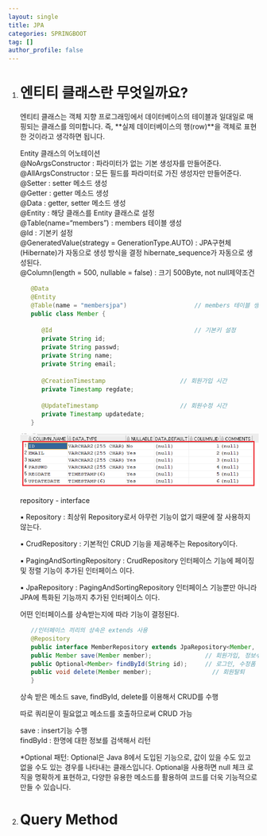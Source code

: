 ```yaml
---
layout: single
title: JPA
categories: SPRINGBOOT
tag: []
author_profile: false
---
```


1. # 엔티티 클래스란 무엇일까요?
   엔티티 클래스는 객체 지향 프로그래밍에서 데이터베이스의 테이블과 일대일로 매핑되는 클래스를 의미합니다. 즉, **실제 데이터베이스의 행(row)**을 객체로 표현한 것이라고 생각하면 됩니다.   

   Entity 클래스의 어노테이션   
   @NoArgsConstructor : 파라미터가 없는 기본 생성자를 만들어준다.   
   @AllArgsConstructor : 모든 필드를 파라미터로 가진 생성자만 만들어준다.   
   @Setter : setter 메소드 생성   
   @Getter : getter 메소드 생성   
   @Data : getter, setter 메소드 생성   
   @Entity : 해당 클래스를 Entity 클래스로 설정   
   @Table(name=“members”) : members 테이블 생성   
   @Id : 기본키 설정   
   @GeneratedValue(strategy = GenerationType.AUTO) : JPA구현체(Hibernate)가 자동으로 생성 방식을 결정
   hibernate_sequence가 자동으로 생성된다.   
   @Column(length = 500, nullable = false) : 크기 500Byte, not null제약조건   

   ```java
      @Data
      @Entity
      @Table(name = "membersjpa")					// members 테이블 생성	
      public class Member {

         @Id										// 기본키 설정
         private String id;
         private String passwd;
         private String name;
         private String email;
         
         @CreationTimestamp						// 회원가입 시간
         private Timestamp regdate;
         
         @UpdateTimestamp						// 회원수정 시간
         private Timestamp updatedate;
      }
   ```

   <img src="../../imgs/LESSON/JPA(Lesson)/jpa_table_db.png">

   repository  - interface   

   ▪ Repository : 최상위 Repository로서 아무런 기능이 없기 때문에 잘 사용하지 않는다.   

   ▪ CrudRepository : 기본적인 CRUD 기능을 제공해주는 Repository이다.   

   ▪ PagingAndSortingRepository : CrudRepository 인터페이스 기능에 페이징 및
   정렬 기능이 추가된 인터페이스 이다.   

   ▪ JpaRepository : PagingAndSortingRepository 인터페이스 기능뿐만 아니라 JPA에
   특화된 기능까지 추가된 인터페이스 이다.   

   어떤 인터페이스를 상속받는지에 따라 기능이 결정된다.   

   ```java
      //인터페이스 끼리의 상속은 extends 사용
      @Repository
      public interface MemberRepository extends JpaRepository<Member, String>{
      public Member save(Member member);               // 회원가입, 정보수정
      public Optional<Member> findById(String id);     // 로그인, 수정폼
      public void delete(Member member);     			 // 회원탈퇴
      }
   ```
   상속 받은 메소드 save, findById, delete를 이용해서 CRUD를 수행   

   따로 쿼리문이 필요없고 메소드를 호출하므로써 CRUD 가능   

   save : insert기능 수행   
   findById : 한명에 대한 정보를 검색해서 리턴   

   *Optional 패턴: Optional은 Java 8에서 도입된 기능으로, 값이 있을 수도 있고 없을 수도 있는 경우를 나타내는 클래스입니다. Optional을 사용하면 null 체크 로직을 명확하게 표현하고, 다양한 유용한 메소드를 활용하여 코드를 더욱 기능적으로 만들 수 있습니다.   

1. # Query Method
   